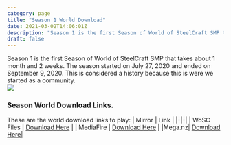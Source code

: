```yaml
---
category: page
title: "Season 1 World Download"
date: 2021-03-02T14:06:01Z
description: "Season 1 is the first Season of World of SteelCraft SMP that takes about 1 month and 2 weeks. The season started on July 27, 2020 and ended on September 9, 2020. This is considered a history because this is were we started as a community."
draft: false
---
```

Season 1 is the first Season of World of SteelCraft SMP that takes about 1 month and 2 weeks. The season started on July 27, 2020 and ended on September 9, 2020. This is considered a history because this is were we started as a community.  
![](https://cdn.discordapp.com/attachments/816191108249157633/816191127207411712/unknown.png)
<div class="padding-post">

### Season World Download Links.
These are the world download links to play:
| Mirror | Link |
|-|-|
| WoSC Files | [Download Here](https://wosc.tk/WoSCSMPS1-GD) | 
| MediaFire | [Download Here](https://wosc.tk/WoSCSMPS1-MF) |
|Mega.nz| [Download Here](https://wosc.tk/WoSCSMPS1-MG)|
</div>
